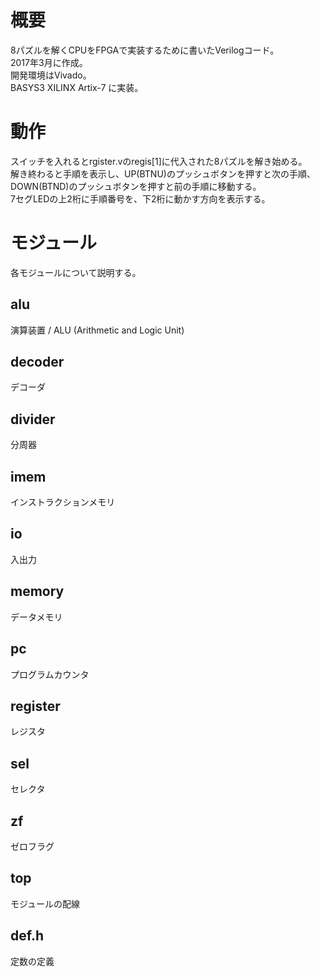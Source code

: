 # 概要
8パズルを解くCPUをFPGAで実装するために書いたVerilogコード。  
2017年3月に作成。  
開発環境はVivado。  
BASYS3 XILINX Artix-7 に実装。

# 動作
スイッチを入れるとrgister.vのregis[1]に代入された8パズルを解き始める。  
解き終わると手順を表示し、UP(BTNU)のプッシュボタンを押すと次の手順、DOWN(BTND)のプッシュボタンを押すと前の手順に移動する。  
7セグLEDの上2桁に手順番号を、下2桁に動かす方向を表示する。

# モジュール
各モジュールについて説明する。

## alu
演算装置 / ALU (Arithmetic and Logic Unit)

## decoder
デコーダ

## divider
分周器

## imem
インストラクションメモリ

## io
入出力

## memory
データメモリ

## pc
プログラムカウンタ

## register
レジスタ

## sel
セレクタ

## zf
ゼロフラグ

## top
モジュールの配線

## def.h
定数の定義
